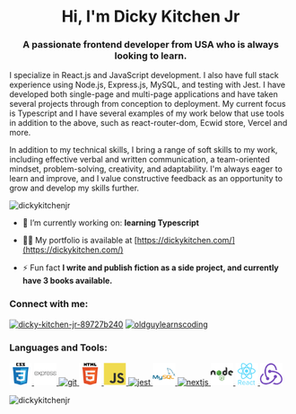 <h1 align="center">Hi, I'm Dicky Kitchen Jr</h1>
<h3 align="center">A passionate frontend developer from USA who is always looking to learn.</h3>

<p>I specialize in React.js and JavaScript development. I also have full stack experience using Node.js, Express.js, MySQL, and testing with Jest. I have developed both single-page and multi-page applications and have taken several projects through from conception to deployment. My current focus is Typescript and I have several examples of my work below that use tools in addition to the above, such as react-router-dom, Ecwid store, Vercel and more.

In addition to my technical skills, I bring a range of soft skills to my work, including effective verbal and written communication, a team-oriented mindset, problem-solving, creativity, and adaptability. I'm always eager to learn and improve, and I value constructive feedback as an opportunity to grow and develop my skills further.</p>

<p align="left"> <img src="https://komarev.com/ghpvc/?username=dickykitchenjr&label=Profile%20views&color=0e75b6&style=flat" alt="dickykitchenjr" /> </p>

- 🔭 I’m currently working on: **learning Typescript**

<!-- - 🌱 The next thing I plan to learn is: **Typescript** -->

- 👨‍💻 My portfolio is available at [https://dickykitchen.com/](https://dickykitchen.com/)

- ⚡ Fun fact **I write and publish fiction as a side project, and currently have 3 books available.**

<h3 align="left">Connect with me:</h3>
<p align="left">
<a href="https://linkedin.com/in/dicky-kitchen-jr-89727b240" target="blank"><img align="center" src="https://raw.githubusercontent.com/rahuldkjain/github-profile-readme-generator/master/src/images/icons/Social/linked-in-alt.svg" alt="dicky-kitchen-jr-89727b240" height="30" width="40" /></a>
<a href="https://instagram.com/oldguylearnscoding" target="blank"><img align="center" src="https://raw.githubusercontent.com/rahuldkjain/github-profile-readme-generator/master/src/images/icons/Social/instagram.svg" alt="oldguylearnscoding" height="30" width="40" /></a>
</p>

<h3 align="left">Languages and Tools:</h3>
<p align="left"> <a href="https://www.w3schools.com/css/" target="_blank" rel="noreferrer"> <img src="https://raw.githubusercontent.com/devicons/devicon/master/icons/css3/css3-original-wordmark.svg" alt="css3" width="40" height="40"/> </a> <a href="https://expressjs.com" target="_blank" rel="noreferrer"> <img src="https://raw.githubusercontent.com/devicons/devicon/master/icons/express/express-original-wordmark.svg" alt="express" width="40" height="40"/> </a> <a href="https://git-scm.com/" target="_blank" rel="noreferrer"> <img src="https://www.vectorlogo.zone/logos/git-scm/git-scm-icon.svg" alt="git" width="40" height="40"/> </a> <a href="https://www.w3.org/html/" target="_blank" rel="noreferrer"> <img src="https://raw.githubusercontent.com/devicons/devicon/master/icons/html5/html5-original-wordmark.svg" alt="html5" width="40" height="40"/> </a> <a href="https://developer.mozilla.org/en-US/docs/Web/JavaScript" target="_blank" rel="noreferrer"> <img src="https://raw.githubusercontent.com/devicons/devicon/master/icons/javascript/javascript-original.svg" alt="javascript" width="40" height="40"/> </a> <a href="https://jestjs.io" target="_blank" rel="noreferrer"> <img src="https://www.vectorlogo.zone/logos/jestjsio/jestjsio-icon.svg" alt="jest" width="40" height="40"/> </a> <a href="https://www.mysql.com/" target="_blank" rel="noreferrer"> <img src="https://raw.githubusercontent.com/devicons/devicon/master/icons/mysql/mysql-original-wordmark.svg" alt="mysql" width="40" height="40"/> </a> <a href="https://nextjs.org/" target="_blank" rel="noreferrer"> <img src="https://cdn.worldvectorlogo.com/logos/nextjs-2.svg" alt="nextjs" width="40" height="40"/> </a> <a href="https://nodejs.org" target="_blank" rel="noreferrer"> <img src="https://raw.githubusercontent.com/devicons/devicon/master/icons/nodejs/nodejs-original-wordmark.svg" alt="nodejs" width="40" height="40"/> </a> <a href="https://reactjs.org/" target="_blank" rel="noreferrer"> <img src="https://raw.githubusercontent.com/devicons/devicon/master/icons/react/react-original-wordmark.svg" alt="react" width="40" height="40"/> </a> <a href="https://redux.js.org" target="_blank" rel="noreferrer"> <img src="https://raw.githubusercontent.com/devicons/devicon/master/icons/redux/redux-original.svg" alt="redux" width="40" height="40"/> </a> </p>

<p><img align="center" src="https://github-readme-streak-stats.herokuapp.com/?user=dickykitchenjr&" alt="dickykitchenjr" /></p>

